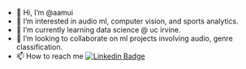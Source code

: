 - 👋 Hi, I’m @aamui
- 👀 I’m interested in audio ml, computer vision, and sports analytics.
- 🌱 I’m currently learning data science @ uc irvine.
- 💞️ I’m looking to collaborate on ml projects involving audio, genre classification.
- 📫 How to reach me [![Linkedin Badge](https://img.shields.io/badge/-aaronmui-blue?style=flat&logo=Linkedin&logoColor=white)](https://www.linkedin.com/in/aaron-mui/)

<!---
aamui/aamui is a ✨ special ✨ repository because its `README.md` (this file) appears on your GitHub profile.
You can click the Preview link to take a look at your changes.
--->
